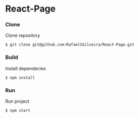# React-Page

### Clone
Clone repository

    $ git clone git@github.com:RafaelSSilveira/React-Page.git

### Build
Install dependecies

    $ npm install

### Run
Run project

    $ npm start